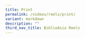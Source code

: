 ```yaml
---
title: Print
permalink: /videos/reels/print/
variant: markdown
description: ""
third_nav_title: BiblioAsia Reels
---
```

<p></p>